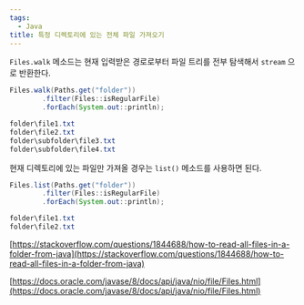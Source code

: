 ```yaml
---
tags:
  - Java
title: 특정 디렉토리에 있는 전체 파일 가져오기
---
```


`Files.walk` 메소드는 현재 입력받은 경로로부터 파일 트리를 전부 탐색해서 `stream` 으로 반환한다.

```java
Files.walk(Paths.get("folder"))
        .filter(Files::isRegularFile)
        .forEach(System.out::println);
```

```java
folder\file1.txt
folder\file2.txt
folder\subfolder\file3.txt
folder\subfolder\file4.txt
```

현재 디렉토리에 있는 파일만 가져올 경우는 `list()` 메소드를 사용하면 된다.

```java
Files.list(Paths.get("folder"))
        .filter(Files::isRegularFile)
        .forEach(System.out::println);
```

```java
folder\file1.txt
folder\file2.txt
```

[https://stackoverflow.com/questions/1844688/how-to-read-all-files-in-a-folder-from-java](https://stackoverflow.com/questions/1844688/how-to-read-all-files-in-a-folder-from-java)

[https://docs.oracle.com/javase/8/docs/api/java/nio/file/Files.html](https://docs.oracle.com/javase/8/docs/api/java/nio/file/Files.html)
